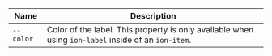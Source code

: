 
| Name | Description |
| --- | --- |
| `--color` | Color of the label. This property is only available when using `ion-label` inside of an `ion-item`. |

